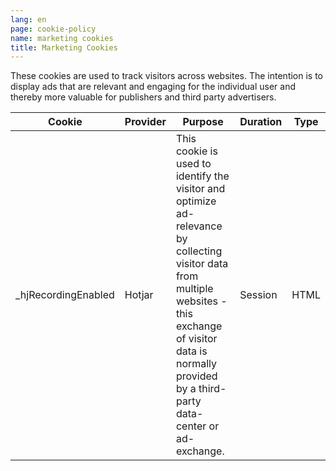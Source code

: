 ```yaml
---
lang: en
page: cookie-policy
name: marketing cookies
title: Marketing Cookies
---
```


These cookies are used to track visitors across websites. The intention is to display ads that are relevant and engaging for the individual user and thereby more valuable for publishers and third party advertisers.

Cookie              | Provider | Purpose                                                                                                                                                                                                                   | Duration | Type
------------------- | -------- | ------------------------------------------------------------------------------------------------------------------------------------------------------------------------------------------------------------------------- | -------- | ----
_hjRecordingEnabled | Hotjar   | This cookie is used to identify the visitor and optimize ad-relevance by collecting visitor data from multiple websites - this exchange of visitor data is normally provided by a third-party data-center or ad-exchange. | Session  | HTML
